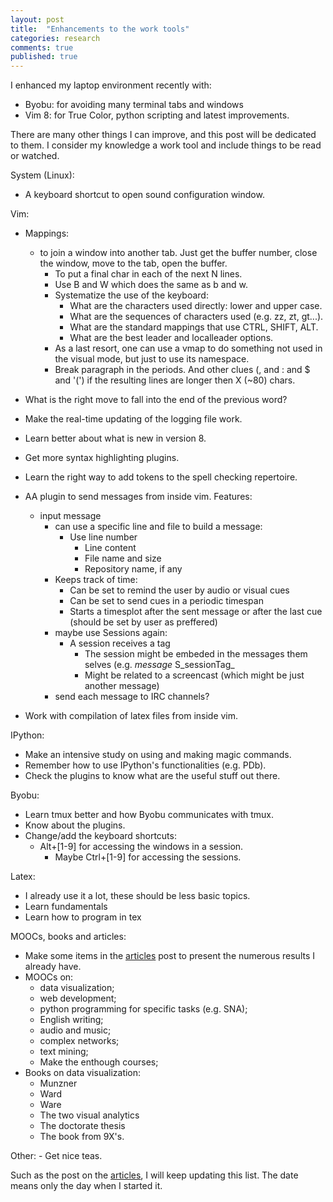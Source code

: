 ```yaml
---
layout: post
title:  "Enhancements to the work tools"
categories: research
comments: true
published: true
---
```


I enhanced my laptop environment recently with:
* Byobu: for avoiding many terminal tabs and windows
* Vim 8: for True Color, python scripting and latest improvements.

There are many other things I can improve, and this post will
be dedicated to them.
I consider my knowledge a work tool
and include things to be read or watched.

System (Linux):
* A keyboard shortcut to open sound configuration window.

Vim:
* Mappings:
  - to join a window into another tab.
	 Just get the buffer number, close the window,
	 move to the tab, open the buffer.
	- To put a final char in each of the next N lines.
	- Use B and W which does the same as b and w.
	- Systematize the use of the keyboard:
		* What are the characters used directly: lower and upper case.
		* What are the sequences of characters used (e.g. zz, zt, gt...).
		* What are the standard mappings that use CTRL, SHIFT, ALT.
		* What are the best leader and localleader options.
	- As a last resort, one can use a vmap to do something
	not used in the visual mode, but just to use its namespace.
	- Break paragraph in the periods. And other clues (, and : and $ and '(')
	if the resulting lines are longer then X (~80) chars.
* What is the right move to fall into the end of the previous word?
* Make the real-time updating of the logging file work.
* Learn better about what is new in version 8.
* Get more syntax highlighting plugins.
* Learn the right way to add tokens to the spell checking repertoire.
* AA plugin to send messages from inside vim. Features:
  - input message
	- can use a specific line and file to build a message:
	  * Use line number
		* Line content
		* File name and size
		* Repository name, if any
	- Keeps track of time:
		- Can be set to remind the user by audio or visual cues
		- Can be set to send cues in a periodic timespan
		- Starts a timesplot after the sent message or after the last cue
		(should be set by user as preffered)
	- maybe use Sessions again:
	  - A session receives a tag
		- The session might be embeded in the messages them selves 
		(e.g. _message_ S_sessionTag_
		- Might be related to a screencast
		(which might be just another message)
	- send each message to IRC channels?

* Work with compilation of latex files from inside vim.

IPython:
* Make an intensive study on using and making magic commands.
* Remember how to use IPython's functionalities (e.g. PDb).
* Check the plugins to know what are the useful stuff out there.

Byobu:
* Learn tmux better and how Byobu communicates with tmux.
* Know about the plugins.
* Change/add the keyboard shortcuts:
  - Alt+[1-9] for accessing the windows in a session.
	- Maybe Ctrl+[1-9] for accessing the sessions.

Latex:
* I already use it a lot, these should be less basic topics.
* Learn fundamentals
* Learn how to program in tex

MOOCs, books and articles:
* Make some items in the [articles] post to present the numerous
results I already have.
* MOOCs on:
	- data visualization;
	- web development;
	- python programming for specific tasks (e.g. SNA);
	- English writing;
	- audio and music;
	- complex networks;
	- text mining;
	- Make the enthough courses;
* Books on data visualization:
	- Munzner
	- Ward
	- Ware
	- The two visual analytics
	- The doctorate thesis
	- The book from 9X's.

Other:
	- Get nice teas.

Such as the post on the [articles], I will keep updating this list.
The date means only the day when I started it.

[articles]: http://ttm.github.io/research/2017/09/11/list-of-articles.html
